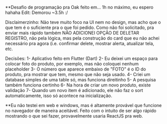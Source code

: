 **Desafio de programação pra Oak feito em... 1h no máximo, eu espero hahaha
Edit: Demorou ~3.5h :/


Disclaimerzinho:
Não teve muito foco na UI nem no design, mas acho que o que tem é o suficiente pra o que foi pedido.
Como não foi solicitado, pra enviar mais rápido também NÃO ADICIONEI OPÇÃO DE DELETAR REGISTRO,
não pela lógica, mas pela construção do card que eu não achei necessário pra agora (i.e. confirmar delete,
mostrar alerta, atualizar tela, etc.

Decisões:
1- Aplicativo feito em Flutter (Dart)
2- Eu deixei um espaço para colocar foto do produto, por exemplo, mas não coloquei nenhum placeholder
3- O número que aparece embaixo de "FOTO" é o ID do produto, pra mostrar que tem, mesmo que não seja usado.
4- Criei um database simples de uma table só, mas funciona direitinho
5- A pesquisa também funciona certinho
6- Na hora de criar um novo produto, existe validação
7- Quando um novo item é adicionado, ele não faz o sort automaticamente, isso só acontece na inicialização.


**Eu não testei em web e windows, mas é altamente provável que funcione no navegador de maneira aceitável.
Feito com o intuito de ser algo  rápido mostrando o que sei fazer, provavelmente usaria ReactJS pra web.
